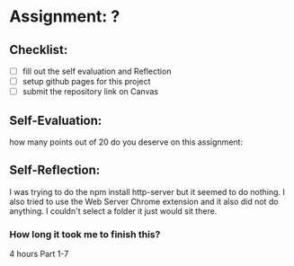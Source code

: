 # Assignment: ?

## Checklist:
- [ ] fill out the self evaluation and Reflection
- [ ] setup github pages for this project
- [ ] submit the repository link on Canvas

## Self-Evaluation:

how many points out of 20 do you deserve on this assignment:

## Self-Reflection:
I was trying to do the npm install http-server but it seemed to do nothing. I also tried to use the Web Server Chrome extension and it also did not do anything. I couldn't select a folder it just would sit there. 
### How long it took me to finish this?
4 hours Part 1-7